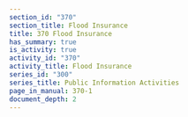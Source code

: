 ```yaml
---
section_id: "370"
section_title: Flood Insurance
title: 370 Flood Insurance
has_summary: true
is_activity: true
activity_id: "370"
activity_title: Flood Insurance
series_id: "300"
series_title: Public Information Activities
page_in_manual: 370-1
document_depth: 2
---
```


